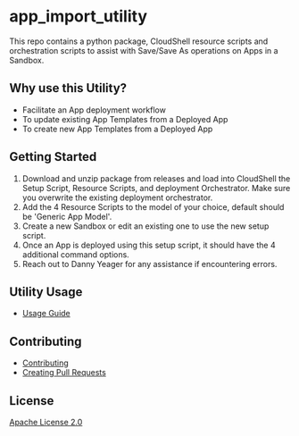 # app_import_utility

This repo contains a python package, CloudShell resource scripts and orchestration scripts to assist with Save/Save As operations on Apps in a Sandbox.


## Why use this Utility?

* Facilitate an App deployment workflow
* To update existing App Templates from a Deployed App
* To create new App Templates from a Deployed App


## Getting Started

1. Download and unzip package from releases and load into CloudShell the Setup Script, Resource Scripts, and deployment Orchestrator. Make sure you overwrite the existing deployment orchestrator.
4. Add the 4 Resource Scripts to the model of your choice, default should be 'Generic App Model'.
5. Create a new Sandbox or edit an existing one to use the new setup script.
6. Once an App is deployed using this setup script, it should have the 4 additional command options.
7. Reach out to Danny Yeager for any assistance if encountering errors.


## Utility Usage

* [Usage Guide](https://github.com/QualiSystemsLab/app_import_utility/blob/develop/.github/usage.md)


## Contributing

* [Contributing](https://github.com/QualiSystemsLab/app_import_utility/blob/develop/.github/contributing.md)
* [Creating Pull Requests](https://github.com/QualiSystemsLab/app_import_utility/blob/develop/.github/pull_request_template.md)


## License
[Apache License 2.0](https://github.com/QualiSystemsLab/app_import_utility/blob/master/LICENSE)
